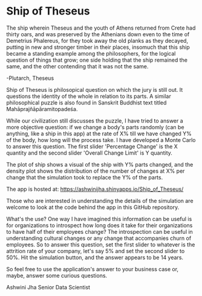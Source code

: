 # Ship of Theseus

The ship wherein Theseus and the youth of Athens returned from Crete had thirty oars, and was preserved by the Athenians down even to the time of Demetrius Phalereus, for they took away the old planks as they decayed, putting in new and stronger timber in their places, insomuch that this ship became a standing example among the philosophers, for the logical question of things that grow; one side holding that the ship remained the same, and the other contending that it was not the same.

-Plutarch, Theseus

Ship of Theseus is philosopical question on which the jury is still out. It questions the identity of the whole in relation to its parts. A similar philosophical puzzle is also found in Sanskrit Buddhist text titled Mahāprajñāpāramitopadeśa.

While our civilization still discusses the puzzle, I have tried to answer a more objective question: if we change a body's parts randomly (can be anything, like a ship in this app) at the rate of X% till we have changed Y% of the body, how long will the process take. I have developed a Monte Carlo to answer this question. The first slider 'Percentage Change' is the X quantity and the second slider 'Overall Change Limit' is Y quantity.

The plot of ship shows a visual of the ship with Y% parts changed, and the density plot shows the distribution of the number of changes at X% per change that the simulation took to replace the Y% of the parts.

The app is hosted at:  https://ashwinijha.shinyapps.io/Ship_of_Theseus/

Those who are interested in understanding the details of the simulation are welcome to look at the code behind the app in this GitHub repository.

What's the use? One way I have imagined this information can be useful is for organizations to introspect how long does it take for their organizations to have half of their employees change? The introspection can be useful in understanding cultural changes or any change that accompanies churn of employees. So to answer this question, set the first slider to whatever is the attrition rate of your company, let's say 5% and set the second slider to 50%. Hit the simulation button, and the answer appears to be 14 years. 

So feel free to use the application's answer to your business case or, maybe, answer some curious questions. 


Ashwini Jha 
Senior Data Scientist
